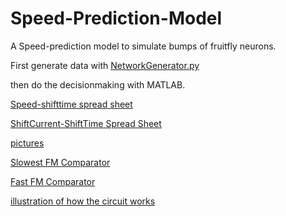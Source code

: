 # Speed-Prediction-Model
A Speed-prediction model to simulate bumps of fruitfly neurons.

First generate data with [NetworkGenerator.py](Speed-Prediction-Model/NetworkGenerator.py)

then do the decisionmaking with MATLAB.

[Speed-shifttime spread sheet](https://docs.google.com/spreadsheets/d/1nfc6smt9cKitOwlRuLUcf0JxMPiduq7qyEi38aiLdok/edit#gid=1591122225)

[ShiftCurrent-ShiftTime Spread Sheet](https://drive.google.com/open?id=1L3Us6ngYdOj3gT8GJl5RO_4RU7h77gPo3YOHFu6Z-k8)

[pictures](https://drive.google.com/drive/folders/1beBd_oAr4M-cPy_Qf72v-HIoiXi2XLN3?usp=sharing)

[Slowest FM Comparator](https://drive.google.com/file/d/1xl6Wibq4oQ6SDoP2sHG8zL2SE4Oa9nvg/view)

[Fast FM Comparator](https://drive.google.com/file/d/1GLgBr6w9b6024tHsDPrXrZzII31C7597/view)

[illustration of how the circuit works](!https://i.imgur.com/vJFjrNe.png)

